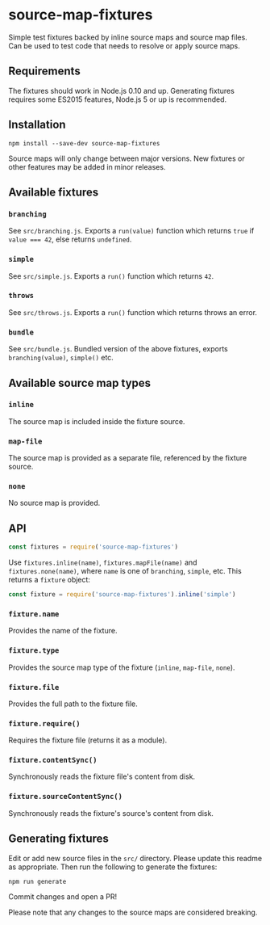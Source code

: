 # source-map-fixtures

Simple test fixtures backed by inline source maps and source map files. Can be
used to test code that needs to resolve or apply source maps.

## Requirements

The fixtures should work in Node.js 0.10 and up. Generating fixtures requires
some ES2015 features, Node.js 5 or up is recommended.

## Installation

```
npm install --save-dev source-map-fixtures
```

Source maps will only change between major versions. New fixtures or other
features may be added in minor releases.

## Available fixtures

### `branching`

See `src/branching.js`. Exports a `run(value)` function which returns `true` if
`value === 42`, else returns `undefined`.

### `simple`

See `src/simple.js`. Exports a `run()` function which returns `42`.

### `throws`

See `src/throws.js`. Exports a `run()` function which returns throws an error.

### `bundle`

See `src/bundle.js`. Bundled version of the above fixtures, exports
`branching(value)`, `simple()` etc.

## Available source map types

### `inline`

The source map is included inside the fixture source.

### `map-file`

The source map is provided as a separate file, referenced by the fixture source.

### `none`

No source map is provided.

## API

```js
const fixtures = require('source-map-fixtures')
```

Use `fixtures.inline(name)`, `fixtures.mapFile(name)` and `fixtures.none(name)`,
where `name` is one of `branching`, `simple`, etc. This returns a `fixture`
object:


```js
const fixture = require('source-map-fixtures').inline('simple')
```

### `fixture.name`

Provides the name of the fixture.

### `fixture.type`

Provides the source map type of the fixture (`inline`, `map-file`, `none`).

### `fixture.file`

Provides the full path to the fixture file.

### `fixture.require()`

Requires the fixture file (returns it as a module).

### `fixture.contentSync()`

Synchronously reads the fixture file's content from disk.

### `fixture.sourceContentSync()`

Synchronously reads the fixture's source's content from disk.

## Generating fixtures

Edit or add new source files in the `src/` directory. Please update this readme
as appropriate. Then run the following to generate the fixtures:

```
npm run generate
```

Commit changes and open a PR!

Please note that any changes to the source maps are considered breaking.
